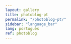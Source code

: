 ```yaml
---
layout: gallery
title: photoblog-pt
permalink: "/photoblog-pt/"
sidebar: "language_bar"
lang: português
ref: photoblog
--- 
```

